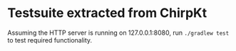 # Testsuite extracted from ChirpKt

Assuming the HTTP server is running on 127.0.0.1:8080, run `./gradlew test` to test required functionality.

